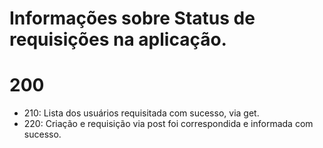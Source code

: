 # Informações sobre Status de requisições na aplicação.

# 200

- 210: Lista dos usuários requisitada com sucesso, via get. 
- 220: Criação e requisição via post foi correspondida e informada com sucesso. 